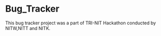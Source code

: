 # Bug_Tracker
This bug tracker project was a part of TRI-NIT Hackathon conducted by NITW,NITT and NITK. 
